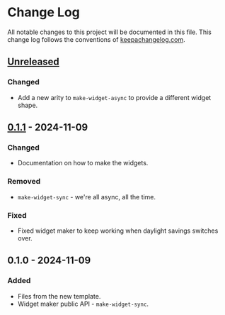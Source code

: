 # Change Log
All notable changes to this project will be documented in this file. This change log follows the conventions of [keepachangelog.com](http://keepachangelog.com/).

## [Unreleased]
### Changed
- Add a new arity to `make-widget-async` to provide a different widget shape.

## [0.1.1] - 2024-11-09
### Changed
- Documentation on how to make the widgets.

### Removed
- `make-widget-sync` - we're all async, all the time.

### Fixed
- Fixed widget maker to keep working when daylight savings switches over.

## 0.1.0 - 2024-11-09
### Added
- Files from the new template.
- Widget maker public API - `make-widget-sync`.

[Unreleased]: https://sourcehost.site/your-name/befunge-93/compare/0.1.1...HEAD
[0.1.1]: https://sourcehost.site/your-name/befunge-93/compare/0.1.0...0.1.1
